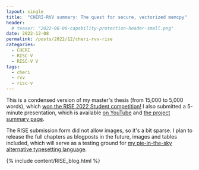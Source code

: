 ```yaml
---
layout: single
title:  "CHERI-RVV summary: The quest for secure, vectorized memcpy"
header:
  # teaser: "2022-06-06-capability-protection-header-small.png"
date: 2022-12-08
permalink: /posts/2022/12/cheri-rvv-rise
categories: 
  - CHERI
  - RISC-V
  - RISC-V V
tags:
  - cheri
  - rvv
  - risc-v
---
```


This is a condensed version of my master's thesis (from 15,000 to 5,000 words), which [won the RISE 2022 Student competition!](https://twitter.com/UK_RISE/status/1598685532434964480)
I also submitted a 5-minute presentation, which is available [on YouTube](https://www.youtube.com/watch?v=J82OFvF3yGY) and [the project summary page](/academia/2022-06-06-capability-protection-scalable-vectors).

The RISE submission form did not allow images, so it's a bit sparse.
I plan to release the full chapters as blogposts in the future, images and tables included, which will serve as a testing ground for [my pie-in-the-sky alternative typesetting language](https://github.com/theturboturnip/turnip_text).

{% include content/RISE_blog.html %}